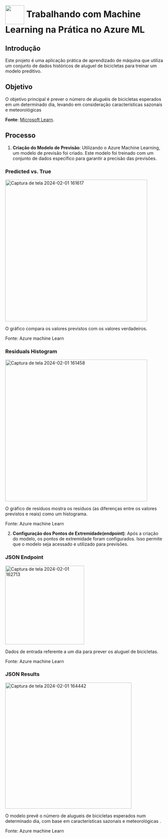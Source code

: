 

<h1>
<img  align="center" width="60px" src="https://hermes.dio.me/lab_projects/badges/87d332d0-5198-4a2f-b159-38c8c2976954.png">
Trabalhando com Machine Learning na Prática no Azure ML
</h1>

## Introdução
Este projeto é uma aplicação prática de aprendizado de máquina que utiliza um conjunto de dados históricos de aluguel de bicicletas para treinar um modelo preditivo. 

## Objetivo 
O objetivo principal é prever o número de aluguéis de bicicletas esperados em um determinado dia, levando em consideração características sazonais e meteorológicas


 **Fonte**: [Microsoft Learn](https://microsoftlearning.github.io/mslearn-ai-fundamentals/Instructions/Labs/01-machine-learning.html#use-automated-machine-learning-to-train-a-model).



## Processo

 1. **Criação do Modelo de Previsão**: Utilizando o Azure Machine Learning, um modelo de previsão foi criado. Este modelo foi treinado com um conjunto de dados específico para garantir a precisão das previsões.

### Predicted vs. True

  <img width="450" alt="Captura de tela 2024-02-01 161617" src="https://github.com/MaikRodriguess/dio-microsoft-azure-ai-fundamentals/assets/69226200/1e89bb3e-ddb6-4553-a8d1-45c932dd6c0a">

O gráfico compara os valores previstos com os valores verdadeiros.

Fonte: Azure machine Learn

### Residuals Histogram

<img width="450" alt="Captura de tela 2024-02-01 161458" src="https://github.com/MaikRodriguess/dio-microsoft-azure-ai-fundamentals/assets/69226200/fdbe4352-1095-4936-b90e-f725ba18c7af">

O gráfico de resíduos mostra os resíduos (as diferenças entre os valores previstos e reais) como um histograma.

Fonte: Azure machine Learn


 2. **Configuração dos Pontos de Extremidade(endpoint)**: Após a criação do modelo, os pontos de extremidade foram configurados. Isso permite que o modelo seja acessado e utilizado para previsões.

### JSON Endpoint 

<img width="250" alt="Captura de tela 2024-02-01 162713" src="https://github.com/MaikRodriguess/dio-microsoft-azure-ai-fundamentals/assets/69226200/efc75c5f-c67f-43c7-9936-a54b7717708f">

Dados de entrada referente a um dia para prever os aluguel de bicicletas.   

Fonte: Azure machine Learn

### JSON Results 

<img width="400" alt="Captura de tela 2024-02-01 164442" src="https://github.com/MaikRodriguess/dio-microsoft-azure-ai-fundamentals/assets/69226200/8e4a356c-0420-429c-b386-8be304a86c19">




O modelo prevê o número de alugueis de bicicletas esperados num determinado dia, com base em características sazonais e meteorológicas .

Fonte: Azure machine Learn
